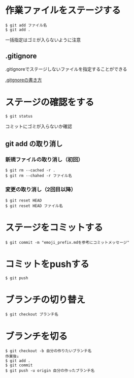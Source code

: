 # 作業ファイルをステージする

```
$ git add ファイル名
$ git add .
```

一括指定はゴミが入らないように注意

## .gitignore

.gitignoreでステージしないファイルを指定することができる

[.gitgnoreの書き方](https://qiita.com/inabe49/items/16ee3d9d1ce68daa9fff)

# ステージの確認をする
```
$ git status
```

コミットにゴミが入らないか確認

## git add の取り消し

### 新規ファイルの取り消し（初回）

```
$ git rm --cached -r .
$ git rm --chahed -r ファイル名
```

### 変更の取り消し（2回目以降）

```
$ git reset HEAD
$ git reset HEAD ファイル名
```

# ステージをコミットする
```
$ git commit -m "emoji_prefix.mdを参考にコミットメッセージ"
```

# コミットをpushする
```
$ git push
```

# ブランチの切り替え
```
$ git checkout ブランチ名
```

# ブランチを切る
```
$ git checkout -b 自分の作りたいブランチ名
作業後↓
$ git add .
$ git commit
$ git push -u origin 自分の作ったブランチ名
```